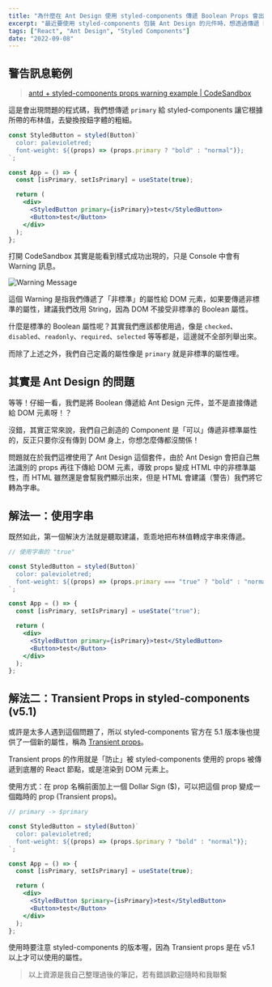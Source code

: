 ```yaml
---
title: "為什麼在 Ant Design 使用 styled-components 傳遞 Boolean Props 會出現警告"
excerpt: "最近要使用 styled-components 包裝 Ant Design 的元件時，想透過傳遞 Boolean 值的 props 來製作動態樣式，結果是成功了但是卻一直跳出警告訊息，這是為什麼呢？"
tags: ["React", "Ant Design", "Styled Components"]
date: "2022-09-08"
---
```


## 警告訊息範例

> [antd + styled-components props warning example | CodeSandbox](https://codesandbox.io/s/antd-styled-components-props-issue-2eq1jd)

這是會出現問題的程式碼，我們想傳遞 `primary` 給 styled-components 讓它根據所帶的布林值，去變換按鈕字體的粗細。

```jsx
const StyledButton = styled(Button)`
  color: palevioletred;
  font-weight: ${(props) => (props.primary ? "bold" : "normal")};
`;

const App = () => {
  const [isPrimary, setIsPrimary] = useState(true);

  return (
    <div>
      <StyledButton primary={isPrimary}>test</StyledButton>
      <Button>test</Button>
    </div>
  );
};
```

打開 CodeSandbox 其實是能看到樣式成功出現的，只是 Console 中會有 Warning 訊息。

![Warning Message](https://i.imgur.com/ixJ9xBd.png)

這個 Warning 是指我們傳遞了「非標準」的屬性給 DOM 元素，如果要傳遞非標準的屬性，建議我們改用 String，因為 DOM 不接受非標準的 Boolean 屬性。

什麼是標準的 Boolean 屬性呢？其實我們應該都使用過，像是 `checked`、`disabled`、`readonly`、`required`、`selected` 等等都是，這邊就不全部列舉出來。

而除了上述之外，我們自己定義的屬性像是 `primary` 就是非標準的屬性哩。

## 其實是 Ant Design 的問題

等等！仔細一看，我們是將 Boolean 傳遞給 Ant Design 元件，並不是直接傳遞給 DOM 元素呀！？

沒錯，其實正常來說，我們自己創造的 Component 是「可以」傳遞非標準屬性的，反正只要你沒有傳到 DOM 身上，你想怎麼傳都沒關係！

問題就在於我們這裡使用了 Ant Design 這個套件，由於 Ant Design 會把自己無法識別的 props 再往下傳給 DOM 元素，導致 props 變成 HTML 中的非標準屬性，而 HTML 雖然還是會幫我們顯示出來，但是 HTML 會建議（警告）我們將它轉為字串。

## 解法一：使用字串

既然如此，第一個解決方法就是聽取建議，乖乖地把布林值轉成字串來傳遞。

```jsx
// 使用字串的 "true"

const StyledButton = styled(Button)`
  color: palevioletred;
  font-weight: ${(props) => (props.primary === "true" ? "bold" : "normal")};
`;

const App = () => {
  const [isPrimary, setIsPrimary] = useState("true");

  return (
    <div>
      <StyledButton primary={isPrimary}>test</StyledButton>
      <Button>test</Button>
    </div>
  );
};
```

## 解法二：Transient Props in styled-components (v5.1)

或許是太多人遇到這個問題了，所以 styled-components 官方在 5.1 版本後也提供了一個新的屬性，稱為 [Transient props](https://styled-components.com/docs/api#transient-props)。

Transient props 的作用就是「防止」被 styled-components 使用的 props 被傳遞到底層的 React 節點，或是渲染到 DOM 元素上。

使用方式：在 prop 名稱前面加上一個 Dollar Sign ($)，可以把這個 prop 變成一個臨時的 prop (Transient props)。

```jsx
// primary -> $primary

const StyledButton = styled(Button)`
  color: palevioletred;
  font-weight: ${(props) => (props.$primary ? "bold" : "normal")};
`;

const App = () => {
  const [isPrimary, setIsPrimary] = useState(true);

  return (
    <div>
      <StyledButton $primary={isPrimary}>test</StyledButton>
      <Button>test</Button>
    </div>
  );
};
```

使用時要注意 styled-components 的版本喔，因為 Transient props 是在 v5.1 以上才可以使用的屬性。

> 以上資源是我自己整理過後的筆記，若有錯誤歡迎隨時和我聯繫
